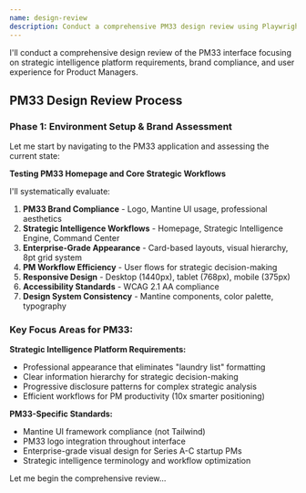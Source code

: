 ```yaml
---
name: design-review
description: Conduct a comprehensive PM33 design review using Playwright MCP for live UI testing, brand compliance, and strategic workflow validation
---
```


I'll conduct a comprehensive design review of the PM33 interface focusing on strategic intelligence platform requirements, brand compliance, and user experience for Product Managers.

## PM33 Design Review Process

### Phase 1: Environment Setup & Brand Assessment
Let me start by navigating to the PM33 application and assessing the current state:

**Testing PM33 Homepage and Core Strategic Workflows**

I'll systematically evaluate:
1. **PM33 Brand Compliance** - Logo, Mantine UI usage, professional aesthetics
2. **Strategic Intelligence Workflows** - Homepage, Strategic Intelligence Engine, Command Center
3. **Enterprise-Grade Appearance** - Card-based layouts, visual hierarchy, 8pt grid system
4. **PM Workflow Efficiency** - User flows for strategic decision-making
5. **Responsive Design** - Desktop (1440px), tablet (768px), mobile (375px)
6. **Accessibility Standards** - WCAG 2.1 AA compliance
7. **Design System Consistency** - Mantine components, color palette, typography

### Key Focus Areas for PM33:

**Strategic Intelligence Platform Requirements:**
- Professional appearance that eliminates "laundry list" formatting
- Clear information hierarchy for strategic decision-making
- Progressive disclosure patterns for complex strategic analysis
- Efficient workflows for PM productivity (10x smarter positioning)

**PM33-Specific Standards:**
- Mantine UI framework compliance (not Tailwind)
- PM33 logo integration throughout interface
- Enterprise-grade visual design for Series A-C startup PMs
- Strategic intelligence terminology and workflow optimization

Let me begin the comprehensive review...
